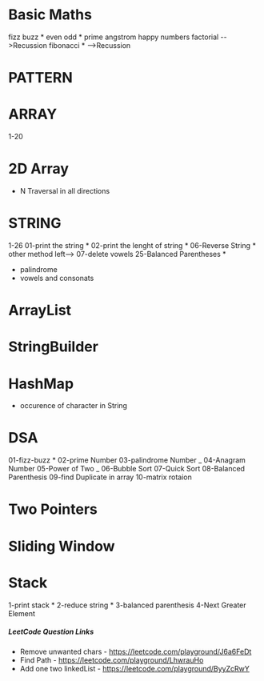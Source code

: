 # Basic Maths

fizz buzz \*
even odd \*
prime
angstrom
happy numbers
factorial -->Recussion
fibonacci \* -->Recussion

# PATTERN

# ARRAY

1-20

# 2D Array

- N Traversal in all directions

# STRING

1-26
01-print the string \*
02-print the lenght of string \*
06-Reverse String \* other method left-->
07-delete vowels
25-Balanced Parentheses \*

- palindrome
- vowels and consonats

# ArrayList

# StringBuilder

# HashMap

- occurence of character in String

# DSA

01-fizz-buzz \*
02-prime Number
03-palindrome Number _
04-Anagram Number
05-Power of Two _
06-Bubble Sort
07-Quick Sort
08-Balanced Parenthesis
09-find Duplicate in array
10-matrix rotaion

# Two Pointers

# Sliding Window

# Stack

1-print stack \*
2-reduce string \*
3-balanced parenthesis
4-Next Greater Element

##### LeetCode Question Links

- Remove unwanted chars - https://leetcode.com/playground/J6a6FeDt
- Find Path - https://leetcode.com/playground/LhwrauHo
- Add one two linkedList - https://leetcode.com/playground/ByyZcRwY
